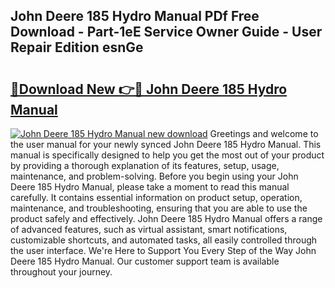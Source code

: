 ## John Deere 185 Hydro Manual PDf Free Download - Part-1eE Service Owner Guide - User Repair Edition esnGe

# <h2><a href="http://bc93943.oget.top/?id=John+Deere+185+Hydro+Manual">🔗Download New 👉🔴 John Deere 185 Hydro Manual</a></h2>

[![John Deere 185 Hydro Manual new download](https://i.imgur.com/5g1atiW.png)](http://bc93943.oget.top/?id=John+Deere+185+Hydro+Manual)
Greetings and welcome to the user manual for your newly synced John Deere 185 Hydro Manual. This manual is specifically designed to help you get the most out of your product by providing a thorough explanation of its features, setup, usage, maintenance, and problem-solving. Before you begin using your John Deere 185 Hydro Manual, please take a moment to read this manual carefully. It contains essential information on product setup, operation, maintenance, and troubleshooting, ensuring that you are able to use the product safely and effectively. John Deere 185 Hydro Manual offers a range of advanced features, such as virtual assistant, smart notifications, customizable shortcuts, and automated tasks, all easily controlled through the user interface. We're Here to Support You Every Step of the Way John Deere 185 Hydro Manual. Our customer support team is available throughout your journey.
